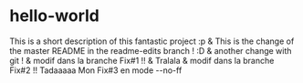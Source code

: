 # hello-world
This is a short description of this fantastic project :p
& This is the change of the master README in the readme-edits branch ! :D
& another change with git !
& modif dans la branche Fix#1 !!
& Tralala
& modif dans la branche Fix#2 !!
Tadaaaaa
Mon Fix#3 en mode --no-ff